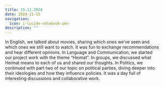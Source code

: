 ```yaml
---
title: 15.11.2024
date: 2024-11-15
navigation:
  icon: i-lucide-notebook-pen
description: ""
---
```


In English, we talked about movies, sharing which ones we’ve seen and which ones we still want to watch. It was fun to exchange recommendations and hear different opinions. In Language and Communication, we started our project work with the theme “Heimat”. In groups, we discussed what Heimat means to each of us and shared our thoughts. In Politics, we continued with part two of our topic on political parties, diving deeper into their ideologies and how they influence policies. It was a day full of interesting discussions and collaborative work.

